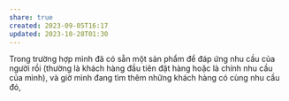 ```yaml
---
share: true
created: 2023-09-05T16:17
updated: 2023-10-28T01:30
---
```

Trong trường hợp mình đã có sẵn một sản phẩm để đáp ứng nhu cầu của người rồi (thường là khách hàng đầu tiên đặt hàng hoặc là chính nhu cầu của mình), và giờ mình đang tìm thêm những khách hàng có cùng nhu cầu đó,